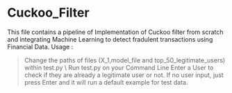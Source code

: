 # Cuckoo_Filter
This file contains a pipeline of Implementation of Cuckoo filter from scratch and integrating Machine Learning to detect fradulent transactions using Financial Data.
Usage :
> Change the paths of files (X_1,model_file and top_50_legitimate_users) within test.py \\
> Run test.py on your Command Line
> Enter a User to check if they are already a legitimate user or not.
> If no user input, just press Enter and it will run a default example for test data.
 
